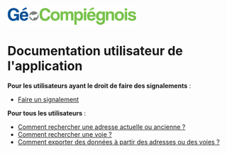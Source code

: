 ![picto](/doc/img/Logo_web-GeoCompiegnois.png)

# Documentation utilisateur de l'application #

**Pour les utilisateurs ayant le droit de faire des signalements** :
- [Faire un signalement](http://http://geo.compiegnois.fr/documents/cms/fiche_aide/rva_guideutil1_saisiesignalement.pdf)

**Pour tous les utilisateurs** :
- [Comment rechercher une adresse actuelle ou ancienne ?](http://geo.compiegnois.fr/documents/cms/fiche_aide/rva_guideutil2_rechercheadresse.pdf)
- [Comment rechercher une voie ?](http://http://geo.compiegnois.fr/documents/cms/fiche_aide/rva_guideutil3_recherchevoie.pdf)
- [Comment exporter des données à partir des adresses ou des voies ?](http://geo.compiegnois.fr/documents/cms/fiche_aide/rva_guideutil4_exporter.pdf)

